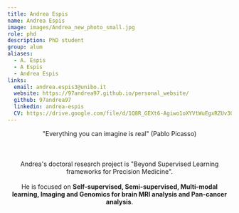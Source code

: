```yaml
---
title: Andrea Espis
name: Andrea Espis
image: images/Andrea_new_photo_small.jpg
role: phd
description: PhD student
group: alum
aliases:
  - A. Espis
  - A Espis
  - Andrea Espis 
links:
  email: andrea.espis3@unibo.it
  website: https://97andrea97.github.io/personal_website/
  github: 97andrea97
  linkedin: andrea-espis
  CV: https://drive.google.com/file/d/1Q8R_GEXt6-Agiwo1oXYVtWuEgxRZUv30/view?usp=sharing/
---
```


<center>"Everything you can imagine is real" (Pablo Picasso)<br><br><br><br>Andrea's doctoral research project is "Beyond Supervised Learning frameworks for Precision Medicine". <br><br>He is focused on <b>Self-supervised, Semi-supervised, Multi-modal learning, Imaging and Genomics for brain MRI analysis and Pan-cancer analysis</b>.</center>
  
